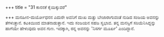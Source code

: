 +++
title = "31 ಕಾನನಕೆ ಕೈಯಿಕ್ಕುವರೆ"

+++
ಮನಹೀನ-ದುರ್ಯೋಧನನ ಎದುರೇ ಅವನಿಗೆ ದುಃಖ ಮತ್ತು ಬೇಜಾರಾಗುವಂತೆ ನುಡಿದ ಸಂಜಯ ಅವನನ್ನು ತೆಗಳುತ್ತಾನೆ. ಕಟಕಿಯಿಂದ ಮಾತನಾಡುತ್ತಾನೆ. ಇದು ಸಂಜಯನ ಸಹಜ ಸ್ವಭಾವ. ತನ್ನ ಮನಸ್ಸಿಗೆ ಸರಿಯೆನಿಸಿದ್ದನ್ನು ಹಾಗೆಯೇ ಹೇಳುವುದು ಅವನ ಗುಣ. ಇದಕ್ಕಾಗಿ, ರನ್ನ ಅವನನ್ನು 'ನಿಸರ್ಗ ಮೂರ್ಖ' ಎಂದಿದ್ದಾನೆ.